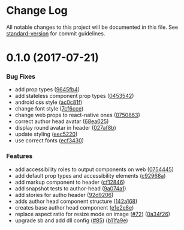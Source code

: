 # Change Log

All notable changes to this project will be documented in this file.
See [standard-version](https://github.com/conventional-changelog/standard-version) for commit guidelines.

<a name="0.1.0"></a>
# 0.1.0 (2017-07-21)


### Bug Fixes

* add prop types ([9645fb4](https://github.com/newsuk/times-components/commit/9645fb4))
* add stateless component prop types ([0453542](https://github.com/newsuk/times-components/commit/0453542))
* android css style ([ac0c81f](https://github.com/newsuk/times-components/commit/ac0c81f))
* change font style ([7cf6cce](https://github.com/newsuk/times-components/commit/7cf6cce))
* change web props to react-native ones ([0750863](https://github.com/newsuk/times-components/commit/0750863))
* correct author head avatar ([68ea025](https://github.com/newsuk/times-components/commit/68ea025))
* display round avatar in header ([027af8b](https://github.com/newsuk/times-components/commit/027af8b))
* update styling ([eec5220](https://github.com/newsuk/times-components/commit/eec5220))
* use correct fonts ([ecf3430](https://github.com/newsuk/times-components/commit/ecf3430))


### Features

* add accessibility roles to output components on web ([0754445](https://github.com/newsuk/times-components/commit/0754445))
* add default prop types and accessibility elements ([c92968a](https://github.com/newsuk/times-components/commit/c92968a))
* add markup component to header ([cf12846](https://github.com/newsuk/times-components/commit/cf12846))
* add snapshot tests to author-head ([9a074a1](https://github.com/newsuk/times-components/commit/9a074a1))
* add stories for autho header ([92d9206](https://github.com/newsuk/times-components/commit/92d9206))
* adds author head component structure ([142a168](https://github.com/newsuk/times-components/commit/142a168))
* creates base author head component ([e1e2e8e](https://github.com/newsuk/times-components/commit/e1e2e8e))
* replace aspect ratio for resize mode on image ([#72](https://github.com/newsuk/times-components/issues/72)) ([0a34f26](https://github.com/newsuk/times-components/commit/0a34f26))
* upgrade sb and add dll config ([#85](https://github.com/newsuk/times-components/issues/85)) ([b11fa9e](https://github.com/newsuk/times-components/commit/b11fa9e))
